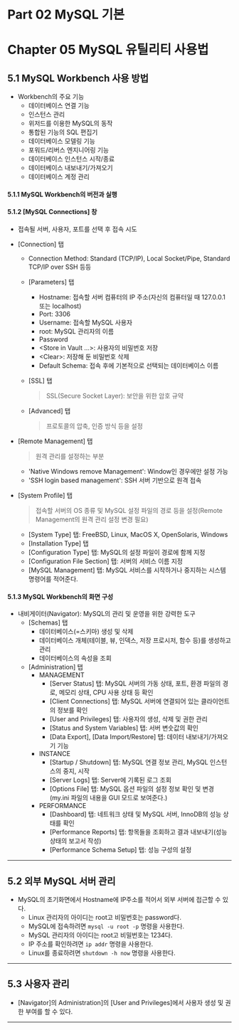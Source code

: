 # Part 02 MySQL 기본

# Chapter 05 MySQL 유틸리티 사용법

## 5.1 MySQL Workbench 사용 방법

- Workbench의 주요 기능
  - 데이터베이스 연결 기능
  - 인스턴스 관리
  - 위저드를 이용한 MySQL의 동작
  - 통합된 기능의 SQL 편집기
  - 데이터베이스 모델링 기능
  - 포워드/리버스 엔지니어링 기능
  - 데이터베이스 인스턴스 시작/종료
  - 데이터베이스 내보내기/가져오기
  - 데이터베이스 계정 관리

#### 5.1.1 MySQL Workbench의 버전과 실행

#### 5.1.2 [MySQL Connections] 창

- 접속될 서버, 사용자, 포트를 선택 후 접속 시도

- [Connection] 탭

  - Connection Method: Standard (TCP/IP), Local Socket/Pipe, Standard TCP/IP over SSH 등등

  - [Parameters] 탭

    - Hostname: 접속할 서버 컴퓨터의 IP 주소(자신의 컴퓨터일 때 127.0.0.1 또는 localhost)
    - Port: 3306
    - Username: 접속할 MySQL 사용자
    - root: MySQL 관리자의 이름
    - Password
    - <Store in Vault ...>: 사용자의 비밀번호 저장
    - \<Clear\>: 저장해 둔 비밀번호 삭제
    - Default Schema: 접속 후에 기본적으로 선택되는 데이터베이스 이름

  - [SSL] 탭

    > SSL(Secure Socket Layer): 보안을 위한 암호 규약

  - [Advanced] 탭

    > 프로토콜의 압축, 인증 방식 등을 설정

- [Remote Management] 탭

  > 원격 관리를 설정하는 부분

  - 'Native Windows remove Management': Window인 경우에만 설정 가능
  - 'SSH login based management': SSH 서버 기반으로 원격 접속

- [System Profile] 탭

  > 접속할 서버의 OS 종류 및 MySQL 설정 파일의 경로 등을 설정(Remote Management의 원격 관리 설정 변경 필요)

  - [System Type] 탭: FreeBSD, Linux, MacOS X, OpenSolaris, Windows
  - [Installation Type] 탭
  - [Configuration Type] 탭: MySQL의 설정 파일이 경로에 함께 지정
  - [Configuration File Section] 탭: 서버의 서비스 이름 지정
  - [MySQL Management] 탭: MySQL 서비스를 시작하거나 중지하는 시스템 명령어를 적어준다.

#### 5.1.3 MySQL Workbench의 화면 구성

- 내비게이터(Navigator): MySQL의 관리 및 운영을 위한 강력한 도구
  - [Schemas] 탭
    - 데이터베이스(=스키마) 생성 및 삭제
    - 데이터베이스 개체(테이블, 뷰, 인덱스, 저장 프로시저, 함수 등)를 생성하고 관리
    - 데이터베이스의 속성을 조회
  - [Administration] 탭
    - MANAGEMENT
      - [Server Status] 탭: MySQL  서버의 가동 상태, 포트, 환경 파일의 경로, 메모리 상태, CPU 사용 상태 등 확인
      - [Client Connections] 탭: MySQL 서버에 연결되어 있는 클라이언트의 정보를 확인
      - [User and Privileges] 탭: 사용자의 생성, 삭제 및 권한 관리
      - [Status and System Variables] 탭: 서버 변숫값의 확인
      - [Data Export], [Data Import/Restore] 탭: 데이터 내보내기/가져오기 기능
    - INSTANCE
      - [Startup / Shutdown] 탭: MySQL 연결 정보 관리, MySQL 인스턴스의 중지, 시작
      - [Server Logs] 탭: Server에 기록된 로그 조회
      - [Options File] 탭: MySQL 옵션 파일의 설정 정보 확인 및 변경(my.ini 파일의 내용을 GUI 모드로 보여준다.)
    - PERFORMANCE
      - [Dashboard] 탭: 네트워크 상태 및 MySQL 서버, InnoDB의 성능 상태를 확인
      - [Performance Reports] 탭: 항목들을 조회하고 결과 내보내기(성능 상태의 보고서 작성)
      - [Performance Schema Setup] 탭: 성능 구성의 설정

---

## 5.2 외부 MySQL 서버 관리

- MySQL의 초기화면에서 Hostname에 IP주소를 적어서 외부 서버에 접근할 수 있다.
  - Linux 관리자의 아이디는 root고 비밀번호는 password다.
  - MySQL에 접속하려면 ```mysql -u root -p``` 명령을 사용한다.
  - MySQL 관리자의 아이디는 root고 비밀번호는 1234다.
  - IP 주소를 확인하려면 ```ip addr``` 명령을 사용한다.
  - Linux를 종료하려면 ```shutdown -h now``` 명령을 사용한다.

---

## 5.3 사용자 관리

- [Navigator]의 Administration]의 [User and Privileges]에서 사용자 생성 및 권한 부여를 할 수 있다.

---

